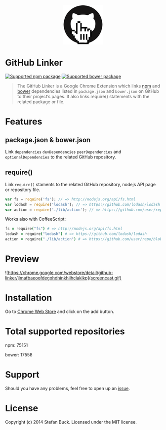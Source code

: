 <p align="center">
  <a href="#"><img src="app/images/icon-128.png"/></a>
</p>

# GitHub Linker

[![Supported npm package][npm-image]][npm-url] [![Supported bower package][bower-image]][bower-url]

> The GitHub Linker is a Google Chrome Extension which links [npm](http://npmjs.org) and [bower](http://bower.io) dependencies listed in `package.json` and `bower.json` on GitHub to their project’s pages. It also links require() statements with the related package or file.



# Features

## package.json & bower.json
Link `dependencies` `devDependencies` `peerDependencies` and `optionalDependencies` to the related GitHub repository.

## require()
Link `require()` staments to the related GitHub repository, nodejs API page or repository file.

```js
var fs = require('fs');	// => http://nodejs.org/api/fs.html
var lodash = require('lodash'); // => https://github.com/lodash/lodash
var action = require('./lib/action'); // => https://github.com/user/repo/blob/master/lib/action.js
```

Works also with CoffeeScript:
```coffee
fs = require("fs") # => http://nodejs.org/api/fs.html
lodash = require("lodash") # => https://github.com/lodash/lodash
action = require("./lib/action") # => https://github.com/user/repo/blob/master/lib/action.coffee
```


# Preview

![https://chrome.google.com/webstore/detail/github-linker/jlmafbaeoofdegohdhinkhilhclaklkp](screencast.gif)



# Installation

Go to [Chrome Web Store](https://chrome.google.com/webstore/detail/github-linker/jlmafbaeoofdegohdhinkhilhclaklkp) and click on the add button.



# Total supported repositories

npm: 75151

bower: 17558



# Support
Should you have any problems, feel free to open up an [issue](https://github.com/stefanbuck/github-linker/issues).



# License

Copyright (c) 2014 Stefan Buck. Licensed under the MIT license.

[npm-url]: https://npmjs.org/
[npm-image]: http://img.shields.io/badge/npm-75151-green.svg
[bower-url]: https://bower.io/
[bower-image]: http://img.shields.io/badge/bower-17558-green.svg
